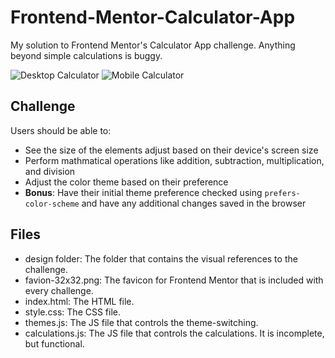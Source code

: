 # Frontend-Mentor-Calculator-App
My solution to Frontend Mentor's Calculator App challenge. Anything beyond simple calculations is buggy.

![Desktop Calculator](https://raw.githubusercontent.com/PresidentTree/Frontend-Mentor-Calculator-App/main/Calculator%20App%201.jpeg)
![Mobile Calculator](https://raw.githubusercontent.com/PresidentTree/Frontend-Mentor-Calculator-App/main/Calculator%20App%202.jpeg)
## Challenge
Users should be able to:

- See the size of the elements adjust based on their device's screen size
- Perform mathmatical operations like addition, subtraction, multiplication, and division
- Adjust the color theme based on their preference
- **Bonus**: Have their initial theme preference checked using `prefers-color-scheme` and have any additional changes saved in the browser

## Files

- design folder: The folder that contains the visual references to the challenge.
- favion-32x32.png: The favicon for Frontend Mentor that is included with every challenge.
- index.html: The HTML file.
- style.css: The CSS file.
- themes.js: The JS file that controls the theme-switching.
- calculations.js: The JS file that controls the calculations. It is incomplete, but functional.
